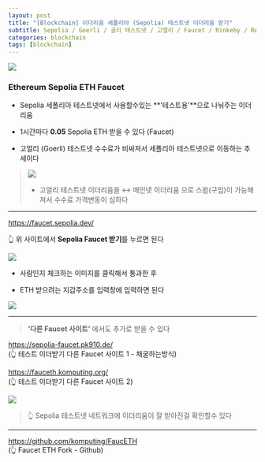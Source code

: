```yaml
---
layout: post
title: "[Blockchain] 이더리움 세폴리아 (Sepolia) 테스트넷 이더리움 받기"
subtitle: Sepolia / Goerli / 골리 테스트넷 / 고엘리 / Faucet / Rinkeby / Ropsten / 골리 / 고얼리
categories: blockchain
tags: [blockchain]
---
```


![](https://velog.velcdn.com/images/-__-/post/f9535b30-367d-418d-a5a5-bf7085d11116/image.png)

### Ethereum Sepolia ETH Faucet

- Sepolia 세폴리아 테스트넷에서 사용할수있는 **'테스트용'**으로 나눠주는 이더리움

- 1시간마다 **0.05** Sepolia ETH 받을 수 있다 (Faucet)

- 고얼리 (Goerli) 테스트넷 수수료가 비싸져서 세폴리아 테스트넷으로 이동하는 추세이다

> ![](https://velog.velcdn.com/images/-__-/post/40351a65-9f30-4590-ae1c-5eae25febdbb/image.png)<br>
>
> - 고얼리 테스트넷 이더리움을 ↔ 메인넷 이더리움 으로 스왑(구입)이 가능해져서 수수료 가격변동이 심하다

---

<https://faucet.sepolia.dev/>

👆 위 사이트에서 **Sepolia Faucet 받기**를 누르면 된다

![](https://velog.velcdn.com/images/-__-/post/2f9f1d26-d565-4745-ba57-c5548442c586/image.png)

- 사람인지 체크하는 이미지를 클릭해서 통과한 후

- ETH 받으려는 지갑주소를 입력창에 입력하면 된다

![](https://velog.velcdn.com/images/-__-/post/ac1e013f-6c7c-470a-b648-e3c403850940/image.png)

---

> **‘다른 Faucet 사이트’** 에서도 추가로 받을 수 있다

<https://sepolia-faucet.pk910.de/><br>
(👆 테스트 이더받기 다른 Faucet 사이트 1 - 채굴하는방식)

<https://fauceth.komputing.org/><br>
(👆 테스트 이더받기 다른 Faucet 사이트 2)

![](https://velog.velcdn.com/images/-__-/post/7a9307c8-fbe0-47ef-9c63-bf0f5eb45aac/image.png)

> 👆 Sepolia 테스트넷 네트워크에 이더리움이 잘 받아진걸 확인할수 있다

---

<https://github.com/komputing/FaucETH><br>
(👆 Faucet ETH Fork - Github)
